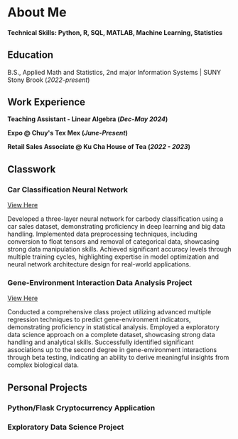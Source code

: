 # About Me

#### Technical Skills: Python, R, SQL, MATLAB, Machine Learning, Statistics

## Education			        		
B.S., Applied Math and Statistics, 2nd major Information Systems | SUNY Stony Brook (_2022-present_)

## Work Experience
**Teaching Assistant - Linear Algebra (_Dec-May 2024_)**

**Expo @ Chuy's Tex Mex (_June-Present_)**

**Retail Sales Associate @ Ku Cha House of Tea (_2022 - 2023_)**

## Classwork
### Car Classification Neural Network
[View Here](https://github.com/jn9he/car_nn/tree/main)

Developed a three-layer neural network for carbody classification using a car sales dataset, demonstrating proficiency in deep learning and big data handling. Implemented data preprocessing techniques, including conversion to float tensors and removal of categorical data, showcasing strong data manipulation skills. Achieved significant accuracy levels through multiple training cycles, highlighting expertise in model optimization and neural network architecture design for real-world applications.

### Gene-Environment Interaction Data Analysis Project
[View Here](https://www.mdpi.com/1424-8220/22/11/4240)

Conducted a comprehensive class project utilizing advanced multiple regression techniques to predict gene-environment indicators, demonstrating proficiency in statistical analysis. Employed a  exploratory data science approach on a complete dataset, showcasing strong data handling and analytical skills. Successfully identified significant associations up to the second degree in gene-environment interactions through beta testing, indicating an ability to derive meaningful insights from complex biological data.

## Personal Projects

### Python/Flask Cryptocurrency Application

### Exploratory Data Science Project

